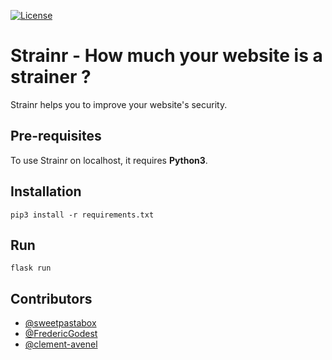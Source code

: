 [![License](https://img.shields.io/badge/License-Apache%202.0-blue.svg)](https://opensource.org/licenses/Apache-2.0)

# Strainr - How much your website is a strainer ?
Strainr helps you to improve your website's security.

## Pre-requisites
To use Strainr on localhost, it requires **Python3**.

## Installation
```
pip3 install -r requirements.txt
```

## Run
```
flask run
```

## Contributors
- [@sweetpastabox](https://github.com/sweetpastabox)
- [@FredericGodest](https://github.com/FredericGodest)
- [@clement-avenel](https://github.com/clement-avenel)
